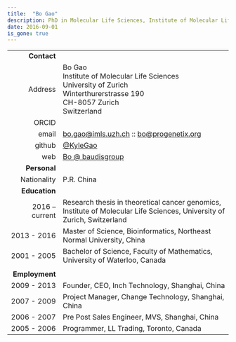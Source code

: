 ```yaml
---
title:  "Bo Gao"
description: PhD in Molecular Life Sciences, Institute of Molecular Life Sciences, University of Zurich & Swiss Institute of Bioinformatics | SIB
date: 2016-09-01
is_gone: true
---
```


<!--more-->

|      |     |
| ---: | --- |
| __Contact__ |     |
| Address| Bo Gao<br/>Institute of Molecular Life Sciences<br/>University of Zurich<br/>Winterthurerstrasse 190<br/>CH-8057 Zurich<br/>Switzerland |
| ORCID | []() |
| email | [bo.gao@imls.uzh.ch](mailto:bo.gao@imls.uzh.ch) :: [bo@progenetix.org](mailto:bo@progenetix.org) |
| github | [@KyleGao](http://github.com/KyleGao/) |
| web | [Bo @ baudisgroup](https://info.baudisgroup.org/group/Bo_Gao/) |
| __Personal__ |     |
| Nationality | P.R. China |
| __Education__ |     |
| 2016 – current | Research thesis in theoretical cancer genomics, Institute of Molecular Life Sciences, University of Zurich, Switzerland |
| 2013 - 2016 | Master of Science, Bioinformatics, Northeast Normal University, China |
| 2001 - 2005 | Bachelor of Science, Faculty of Mathematics, University of Waterloo, Canada |
|  |  |
| __Employment__ |     |
| 2009 - 2013 | Founder, CEO, Inch Technology, Shanghai, China |
| 2007 - 2009 | Project Manager, Change Technology, Shanghai, China |
| 2006 - 2007 | Pre Post Sales Engineer, MVS, Shanghai, China |
| 2005 - 2006 | Programmer, LL Trading, Toronto, Canada |
